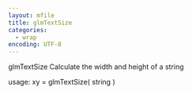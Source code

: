 ```yaml
---
layout: mfile
title: glmTextSize
categories:
  - wrap
encoding: UTF-8
---
```


glmTextSize  Calculate the width and height of a string

usage:  xy = glmTextSize( string )